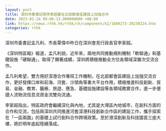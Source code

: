 ```yaml
---
layout: post
title: 深圳市委書記晤李家超冀在北部都會區建設上加強合作
date: 2023-02-24 09:06:13.000000000 +08:00
link: https://news.rthk.hk/rthk/ch/component/k2/1689273-20230224.htm
categories: rthk
---
```


深圳市委書記孟凡利、市長覃偉中昨日在深圳會見行政長官李家超。

《深圳特區報》報道，孟凡利說，近年來，兩地共同推動規則機制「軟聯通」和基礎設施「硬聯通」，取得了顯著成績，深圳將積極推動全方位各領域深層次交流合作。

孟凡利希望，雙方用好深港合作專班工作機制，在北部都會區建設上加強交流合作，更好發揮口岸和前海、河套、沙頭角等重大平台作用，積極推進科技創新、貿易、金融、教育、醫療、旅遊、應急、基礎設施建設等各領域務實合作，進一步便捷人流物流信息流資金流雙向流通。

李家超指出，特區政府會繼續深化與內地，尤其是大灣區內地城市，在創科方面的合作和交流，包括與深圳共同推進河套深港科技創新合作區的建設工作，攜手探索在「一區兩園」的基礎上試行創科合作跨境政策。至於港深創新及科技園首三座大樓，將於明年底起陸續落成。
